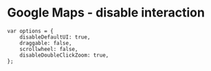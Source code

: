 Google Maps - disable interaction
=================================

```
var options = {
    disableDefaultUI: true,
    draggable: false,
    scrollwheel: false,
    disableDoubleClickZoom: true,
};
```
